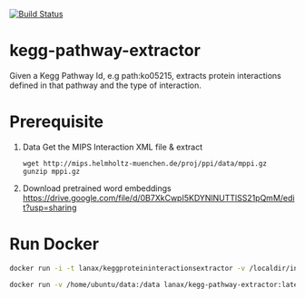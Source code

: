 [![Build Status](https://travis-ci.org/elangovana/kegg-pathway-extractor.svg?branch=master)](https://travis-ci.org/elangovana/kegg-pathway-extractor)

# kegg-pathway-extractor
Given a Kegg Pathway Id, e.g path:ko05215, extracts protein interactions defined in that pathway and the type of interaction.

# Prerequisite
1. Data
   Get the MIPS Interaction XML file & extract
   ```shell
   wget http://mips.helmholtz-muenchen.de/proj/ppi/data/mppi.gz
   gunzip mppi.gz 
   ```  
2. Download pretrained word embeddings
https://drive.google.com/file/d/0B7XkCwpI5KDYNlNUTTlSS21pQmM/edit?usp=sharing

# Run Docker
```bash
docker run -i -t lanax/keggproteininteractionsextractor -v /localdir/input:/opt/data/input /localdir/output:/opt/data/output <konumber> /opt/data/input/<input_data_mips_api>  /opt/data/output 
```

```bash
docker run -v /home/ubuntu/data:/data lanax/kegg-pathway-extractor:latest /data human_01*.xml
```
